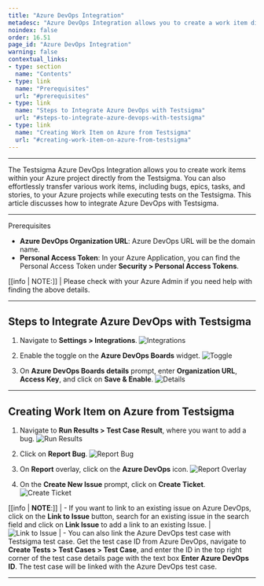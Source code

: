 ```yaml
---
title: "Azure DevOps Integration"
metadesc: "Azure DevOps Integration allows you to create a work item directly in your Azure project from Testsigma. Learn how to intergrate Azure DevOps with Testsigma"
noindex: false
order: 16.51
page_id: "Azure DevOps Integration"
warning: false
contextual_links:
- type: section
  name: "Contents"
- type: link
  name: "Prerequisites"
  url: "#prerequisites"
- type: link
  name: "Steps to Integrate Azure DevOps with Testsigma"
  url: "#steps-to-integrate-azure-devops-with-testsigma"
- type: link
  name: "Creating Work Item on Azure from Testsigma"
  url: "#creating-work-item-on-azure-from-testsigma"
---
```


---

The Testsigma Azure DevOps Integration allows you to create work items within your Azure project directly from the Testsigma. You can also effortlessly transfer various work items, including bugs, epics, tasks, and stories, to your Azure projects while executing tests on the Testsigma. This article discusses how to integrate Azure DevOps with Testsigma.


---

<p id="prerequisites">Prerequisites</p>

- **Azure DevOps Organization URL**: Azure DevOps URL will be the domain name.
- **Personal Access Token**: In your Azure Application, you can find the Personal Access Token under **Security > Personal Access Tokens**.

[[info | NOTE:]]
| Please check with your Azure Admin if you need help with finding the above details.


---


## **Steps to Integrate Azure DevOps with Testsigma**

1. Navigate to **Settings > Integrations**.
![Integrations](https://s3.amazonaws.com/static-docs.testsigma.com/new_images/projects/applications/mstinav.png)


2. Enable the toggle on the **Azure DevOps Boards** widget. 
![Toggle](https://s3.amazonaws.com/static-docs.testsigma.com/new_images/projects/applications/adoitgl.png)

3. On **Azure DevOps Boards details** prompt, enter **Organization URL**, **Access Key**, and click on **Save & Enable**.
![Details](https://s3.amazonaws.com/static-docs.testsigma.com/new_images/projects/applications/adoidtls.png)


---


## **Creating Work Item on Azure from Testsigma**

1. Navigate to **Run Results > Test Case Result**, where you want to add a bug.
![Run Results](https://s3.amazonaws.com/static-docs.testsigma.com/new_images/projects/applications/tcresultyt.png)


2. Click on **Report Bug**.
![Report Bug](https://s3.amazonaws.com/static-docs.testsigma.com/new_images/projects/applications/reportbugyt.png)


3. On **Report** overlay, click on the **Azure DevOps** icon. 
![Report Overlay](https://s3.amazonaws.com/static-docs.testsigma.com/new_images/projects/applications/adoirovlay.png)


4. On the **Create New Issue** prompt, click on **Create Ticket**.
![Create Ticket](https://s3.amazonaws.com/static-docs.testsigma.com/new_images/projects/applications/adoiccto.png)


[[info | **NOTE**:]]
| - If you want to link to an existing issue on Azure DevOps, click on the **Link to Issue** button, search for an existing issue in the search field and click on **Link Issue** to add a link to an existing Issue.
| ![Link to Issue](https://s3.amazonaws.com/static-docs.testsigma.com/new_images/projects/applications/adoicolti.png)
| - You can also link the Azure DevOps test case with Testsigma test case. Get the test case ID from Azure DevOps, navigate to **Create Tests > Test Cases > Test Case**, and enter the ID in the top right corner of the test case details page with the text box **Enter Azure DevOps ID**. The test case will be linked with the Azure DevOps test case.




---
